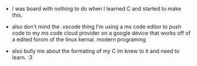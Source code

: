 - I was board with nothing to do when I learned C and started to make this. 

- also don't mind the .vscode thing I'm using a ms code editor to push code to my ms code cloud provider on a google device that works off of a edited forom of the linux kernal. modern programing

- also bully me about the formating of my C im knew to it and need to learn. :3
